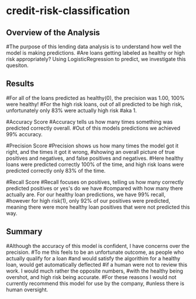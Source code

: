 # credit-risk-classification

## Overview of the Analysis
#The purpose of this lending data analysis is to understand how well the model is making predictions.
#Are loans getting labeled as healthy or high risk appropriately? Using LogisticRegression to predict, we investigate this quesiton.



## Results
#For all of the loans predicted as healthy(0), the precision was 1.00, 100% were healthy!
#For the high risk loans, out of all predicted to be high risk, unfortunately only 83% were actually high risk
#aka 1. 



#Accuracy Score
#Accuracy tells us how many times something was predicted correctly overall.
#Out of this models predictions we achieved 99% accuracy.

#Precision Score
#Precision shows us how many times the model got it right, and the times it got it wrong,
#showing an overall picture of true positives and negatives, and false positives and negatives.
#Here healthy loans were predicted correctly 100% of the time, and high risk loans were predicted correctly only 83% of the time.

#Recall Score
#Recall focuses on positives, telling us how many correctly predicted positives or yes's do we have
#compared with how many there actually are. For our healthy loan predictions, we have 99% recall,
#however for high risk(1), only 92% of our positives were predicted, meaning there were more healthy loan positives that were not predicted this way.


## Summary
#Although the accuracy of this model is confident, I have concerns over the precision.
#To me this feels to be an unfortunate outcome, as people who actually qualify for a loan
#and would satisfy the algorithim for a healthy loan, would get automatically deflected
#if a human were not to review this work. I would much rather the opposite numbers,
#with the healthy being overshot, and high risk being accurate.
#For these reasons I would not currently recommend this model for use by the company,
#unless there is human oversight.
